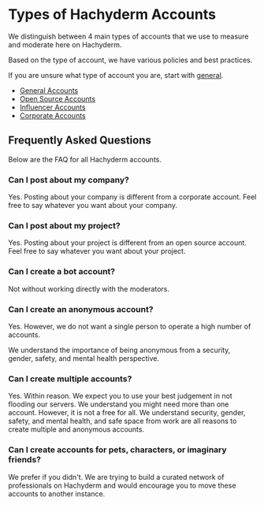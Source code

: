 # Types of Hachyderm Accounts

We distinguish between 4 main types of accounts that we use to measure and
moderate here on Hachyderm.

Based on the type of account, we have various policies and best practices.

If you are unsure what type of account you are, start with [general](
general-accounts.md).

- [General Accounts](general-accounts.md)
- [Open Source Accounts](open-source-accounts.md)
- [Influencer Accounts](influencer-accounts.md)
- [Corporate Accounts](corporate-accounts.md)

## Frequently Asked Questions

Below are the FAQ for all Hachyderm accounts.

### Can I post about my company?

Yes. Posting about your company is different from a corporate account. Feel
free to say whatever you want about your company.

### Can I post about my project?

Yes. Posting about your project is different from an open source account. Feel
free to say whatever you want about your project.

### Can I create a bot account?

Not without working directly with the moderators.

### Can I create an anonymous account?

Yes. However, we do not want a single person to operate a high number of
accounts.

We understand the importance of being anonymous from a security, gender,
safety, and mental health perspective.

### Can I create multiple accounts?

Yes. Within reason. We expect you to use your best judgement in not flooding
our servers. We understand you might need more than one account. However, it is
not a free for all.  We understand security, gender, safety, and mental health,
and safe space from work are all reasons to create multiple and anonymous
accounts.

### Can I create accounts for pets, characters, or imaginary friends?

We prefer if you didn't. We are trying to build a curated network of
professionals on Hachyderm and would encourage you to move these accounts to
another instance.
